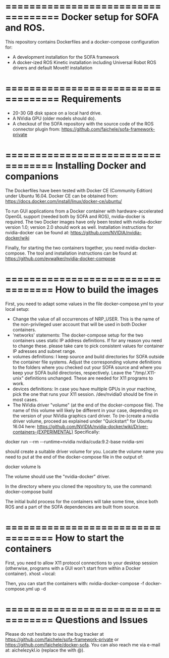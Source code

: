 ===================================
Docker setup for SOFA and ROS.
===================================

This repository contains Dockerfiles and a docker-compose configuration for:
- A development installation for the SOFA framework
- A docker-ized ROS Kinetic installation including Universal Robot ROS drivers and default MoveIt! installation

===================================
Requirements
===================================
- 20-30 GB disk space on a local hard drive.
- A NVidia GPU (older models should do).
- A checkout of the SOFA repository with the source code of the ROS connector plugin from: https://github.com/faichele/sofa-framework-private


==================================
Installing Docker and companions
==================================
The Dockerfiles have been tested with Docker CE (Community Edition) under Ubuntu 16.04.
Docker CE can be obtained from: https://docs.docker.com/install/linux/docker-ce/ubuntu/

To run GUI applications from a Docker container with hardware-accelerated OpenGL support (needed both by SOFA and ROS), nvidia-docker is required.
The two Docker images have only been tested with nvidia-docker version 1.0; version 2.0 should work as well.
Installation instructions for nvidia-docker can be found at: https://github.com/NVIDIA/nvidia-docker/wiki

Finally, for starting the two containers together, you need nvidia-docker-compose.
The tool and installation instructions can be found at: https://github.com/eywalker/nvidia-docker-compose

==================================
How to build the images
==================================

First, you need to adapt some values in the file docker-compose.yml to your local setup:
- Change the value of all occurrences of NRP_USER. This is the name of the non-privileged user account that will be used in both Docker containers.
- 'networks' statements: The docker-compose setup for the two containers uses static IP address definitions. If for any reason you need to change these. please take care to pick consistent values for container IP adresses and subnet range.
- volumes definitions: I keep source and build directories for SOFA outside the container file systems. Adjust the corresponding volume definitions to the folders where you checked out your SOFA source and where you keep your SOFA build directories, respectively. Leave the "/tmp/.X11-unix" definitions unchanged. These are needed for X11 programs to work.
- devices definitions: In case you have multiple GPUs in your machine, pick the one that runs your X11 session. /dev/nvidia0 should be fine in most cases.
- The NVidia driver "volume" (at the end of the docker-compose file). The name of this volume will likely be different in your case, depending on the version of your NVidia graphics card driver.
To (re-)create a nvidia driver volume, proceed as explained under "Quickstart" for Ubuntu 16.04 here: https://github.com/NVIDIA/nvidia-docker/wiki/Driver-containers-(EXPERIMENTAL)
Specifically:

docker run --rm --runtime=nvidia nvidia/cuda:9.2-base nvidia-smi

should create a suitable driver volume for you.
Locate the volume name you need to put at the end of the docker-compose file in the output of:

docker volume ls

The volume should use the "nvidia-docker" driver.


In the directory where you cloned the repository to, use the command:
docker-compose build

The initial build process for the containers will take some time, since both ROS and a part of the SOFA dependencies are built from source.

==================================
How to start the containers
==================================

First, you need to allow X11 protocol connections to your desktop session (otherwise, programs with a GUI won't start from within a Docker container). 
xhost +local:

Then, you can start the containers with:
nvidia-docker-compose -f docker-compose.yml up -d

==================================
Questions and Issues
==================================
Please do not hesitate to use the bug tracker at https://github.com/faichele/sofa-framework-private or https://github.com/faichele/docker-sofa.
You can also reach me via e-mail at: aichele<at>zykl.io (replace the <at> with @).

